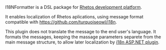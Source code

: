 ﻿I18NFormatter is a DSL package for [Rhetos development platform](https://github.com/Rhetos/Rhetos).

It enables localization of Rhetos aplications, using message format compatible with https://github.com/turquoiseowl/i18n.

This plugin does not translate the message to the end user's language.
It formats the messages, keeping the massage parameters separete from the main message structure,
to allow later localization by [i18n ASP.NET plugin](https://github.com/turquoiseowl/i18n).
